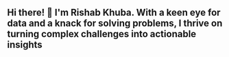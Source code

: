 ## Hi there! 👋 I'm Rishab Khuba. With a keen eye for data and a knack for solving problems, I thrive on turning complex challenges into actionable insights

<!--
**Rishab-KH/Rishab-KH** is a ✨ _special_ ✨ repository because its `README.md` (this file) appears on your GitHub profile.

Here are some ideas to get you started:

- 🔭 I’m currently working on Vision Language Models (VLMs), Large Language Models and MLOps
- 🌱 I’m currently learning about productionalizing machine learning models and kubernetes
- 💬 Ask me about Finetuning LLMs, Computer Vision, Retrieval Augmented Generation 
- 📫 How to reach me: khuba.r@northeastern.edu
- 😄 Pronouns: He/Him
-->
